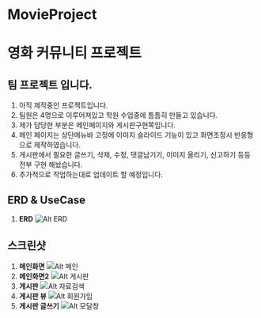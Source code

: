 # MovieProject

   영화 커뮤니티 프로젝트
   =====================
   
   팀 프로젝트 입니다.
   -------------------
 1. 아직 제작중인 프로젝트입니다.
 2. 팀원은 4명으로 이루어져있고 학원 수업중에 틈틈히 만들고 있습니다.
 3. 제가 담당한 부분은 메인페이지와 게시판구현쪽입니다.
 4. 메인 페이지는 상단메뉴바 고정에 이미지 슬라이드 기능이 있고 화면조정시 반응형으로 제작하였습니다.
 5. 게시판에서 필요한 글쓰기, 삭제, 수정, 댓글남기기, 이미지 올리기, 신고하기 등등 전부 구현 해놨습니다.
 6. 추가적으로 작업하는대로 업데이트 할 예정입니다.
   
   ERD & UseCase
  ----------------------
 1. <Strong>ERD</Strong>
  ![Alt ERD](https://user-images.githubusercontent.com/53854831/70407058-311ac800-1a86-11ea-9786-cc0f8c774d8f.PNG)
   
   스크린샷
   ------------------
  1. <Strong>메인화면</Strong>
   ![Alt 메인](https://user-images.githubusercontent.com/53854831/70104944-e9113500-1682-11ea-9552-267c2f75f739.png)
  2. <Strong>메인화면2</Strong>
   ![Alt 게시판](https://user-images.githubusercontent.com/53854831/70105264-a7cd5500-1683-11ea-9207-62415f6fd934.png)
  3. <Strong>게시판</Strong>
   ![Alt 자료검색](https://user-images.githubusercontent.com/53854831/70104974-fd553200-1682-11ea-9843-641d83a9568d.png)
  4. <Strong>게시판 뷰</Strong>
   ![Alt 회원가입](https://user-images.githubusercontent.com/53854831/70104987-047c4000-1683-11ea-9889-be7738f102b6.png)
  5. <Strong>게시판 글쓰기</Strong>
   ![Alt 모달창](https://user-images.githubusercontent.com/53854831/70104996-0f36d500-1683-11ea-99ae-53d1505cd9a1.png)
   
